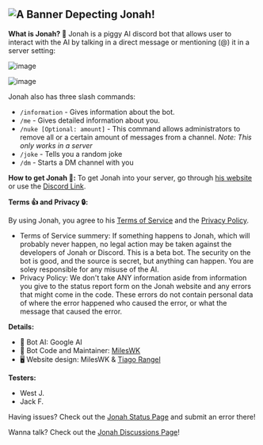 ![A Banner Depecting Jonah!](https://github.com/user-attachments/assets/44382446-43b2-46da-a74a-03023897210e)
------ 
**What is Jonah? 🐷**
Jonah is a piggy AI discord bot that allows user to interact with the AI by talking in a direct message or mentioning (@) it in a server setting: 

![image](https://github.com/user-attachments/assets/09310d87-47b9-4d17-bb4b-387471444932)

![image](https://github.com/user-attachments/assets/873054f6-d46b-48f9-8842-6c5c325b4560)

Jonah also has three slash commands: 
- `/information` - Gives information about the bot.
- `/me` - Gives detailed information about you.
- `/nuke [Optional: amount]` - This command allows administrators to remove all or a certain amount of messages from a channel. *Note: This only works in a server*
- `/joke` - Tells you a random joke
- `/dm` - Starts a DM channel with you

**How to get Jonah 🐖:**
To get Jonah into your server, go through [his website](https://jonah-bot.glitch.me/) or use the [Discord Link](https://discord.com/oauth2/authorize?client_id=1259943425948520598&permissions=8&integration_type=0&scope=bot).

**Terms 👍 and Privacy 🔒:**

By using Jonah, you agree to his [Terms of Service](https://jonah-bot.glitch.me/terms.html) and the [Privacy Policy](https://jonah-bot.glitch.me/privacy.html).
- Terms of Service summery: If something happens to Jonah, which will probably never happen, no legal action may be taken against the developers of Jonah or Discord. This is a beta bot. The security on the bot is good, and the source is secret, but anything can happen. You are soley responsible for any misuse of the AI.
- Privacy Policy: We don't take ANY information aside from information you give to the status report form on the Jonah website and any errors that might come in the code. These errors do not contain personal data of where the error happened who caused the error, or what the message that caused the error.

**Details:**
- 🤖 Bot AI: Google AI
- 🐷 Bot Code and Maintainer: [MilesWK](https://mileswk.glitch.me/)
- 🖥️ Website design: MilesWK & [Tiago Rangel](https://tiagorangel.com/)
  
**Testers:**
- West J.
- Jack F.

Having issues? Check out the [Jonah Status Page](https://jonah-bot.glitch.me/status.html) and submit an error there!

Wanna talk? Check out the [Jonah Discussions Page](https://github.com/MilesWK/Jonah/discussions)!
